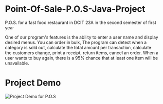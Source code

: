 # Point-Of-Sale-P.O.S-Java-Project
P.O.S. for a fast food restaurant in DCIT 23A in the second semester of first year

One of our program's features is the ability to enter a user name and display desired menus. You can order in bulk, The program can detect when a category is sold out, calculate the total amount per transaction, calculate the customers change, print a receipt, return items, cancel an order. When a user wants to buy again, there is a 95% chance that at least one item will be unavailable.

# Project Demo

<picture>
  <source media="(prefers-color-scheme: dark)" srcset="https://github.com/Unknownplanet40/Point-Of-Sale-P.O.S-Java-Project/blob/21f5d99b88956f1091a68d1e601a9196f8e6fc0a/Program%20Demo.gif">
  <img alt="Project Demo for P.O.S" src="https://github.com/Unknownplanet40/Point-Of-Sale-P.O.S-Java-Project/blob/21f5d99b88956f1091a68d1e601a9196f8e6fc0a/Program%20Demo.gif">
</picture>
